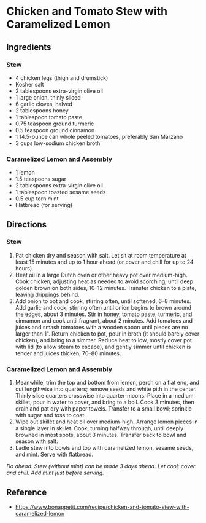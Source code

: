 # Chicken and Tomato Stew with Caramelized Lemon

## Ingredients

### Stew
* 4 chicken legs (thigh and drumstick)
* Kosher salt
* 2 tablespoons extra-virgin olive oil
* 1 large onion, thinly sliced
* 6 garlic cloves, halved
* 2 tablespoons honey
* 1 tablespoon tomato paste
* 0.75 teaspoon ground turmeric
* 0.5 teaspoon ground cinnamon
* 1 14.5-ounce can whole peeled tomatoes, preferably San Marzano
* 3 cups low-sodium chicken broth

### Caramelized Lemon and Assembly
* 1 lemon
* 1.5 teaspoons sugar
* 2 tablespoons extra-virgin olive oil
* 1 tablespoon toasted sesame seeds
* 0.5 cup torn mint
* Flatbread (for serving)

## Directions

### Stew
1. Pat chicken dry and season with salt. Let sit at room temperature at least 15 minutes and up to 1 hour ahead (or cover and chill for up to 24 hours).
2. Heat oil in a large Dutch oven or other heavy pot over medium-high. Cook chicken, adjusting heat as needed to avoid scorching, until deep golden brown on both sides, 10–12 minutes. Transfer chicken to a plate, leaving drippings behind.
3. Add onion to pot and cook, stirring often, until softened, 6–8 minutes. Add garlic and cook, stirring often until onion begins to brown around the edges, about 3 minutes. Stir in honey, tomato paste, turmeric, and cinnamon and cook until fragrant, about 2 minutes. Add tomatoes and juices and smash tomatoes with a wooden spoon until pieces are no larger than 1". Return chicken to pot, pour in broth (it should barely cover chicken), and bring to a simmer. Reduce heat to low, mostly cover pot with lid (to allow steam to escape), and gently simmer until chicken is tender and juices thicken, 70–80 minutes.

### Caramelized Lemon and Assembly
1. Meanwhile, trim the top and bottom from lemon, perch on a flat end, and cut lengthwise into quarters; remove seeds and white pith in the center. Thinly slice quarters crosswise into quarter-moons. Place in a medium skillet, pour in water to cover, and bring to a boil. Cook 3 minutes, then drain and pat dry with paper towels. Transfer to a small bowl; sprinkle with sugar and toss to coat.
2. Wipe out skillet and heat oil over medium-high. Arrange lemon pieces in a single layer in skillet. Cook, turning halfway through, until deeply browned in most spots, about 3 minutes. Transfer back to bowl and season with salt.
3. Ladle stew into bowls and top with caramelized lemon, sesame seeds, and mint. Serve with flatbread.

*Do ahead: Stew (without mint) can be made 3 days ahead. Let cool; cover and chill. Add mint just before serving.*

## Reference
* https://www.bonappetit.com/recipe/chicken-and-tomato-stew-with-caramelized-lemon
